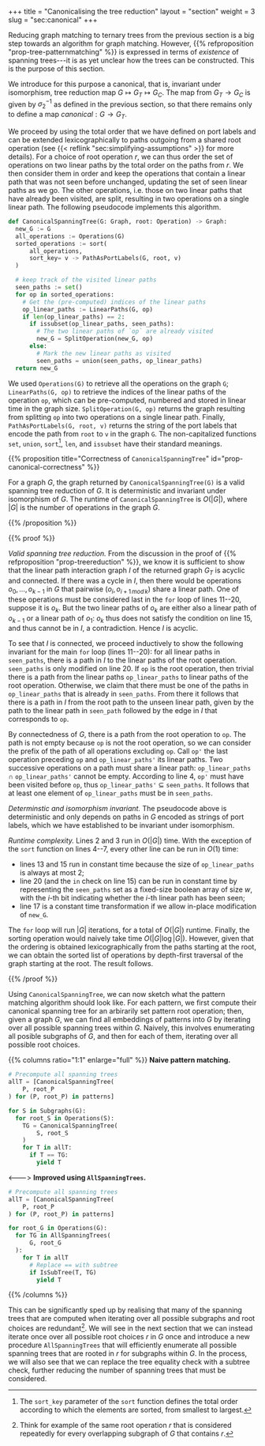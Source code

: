 +++
title = "Canonicalising the tree reduction"
layout = "section"
weight = 3
slug = "sec:canonical"
+++

Reducing graph matching to ternary trees from the previous section is a big step towards an algorithm for graph matching. However, {{% refproposition "prop-tree-patternmatching" %}} is expressed in terms of _existence_ of spanning trees---it is as yet unclear how the trees can be constructed. This is the purpose of this section.

We introduce for this purpose a canonical, that is, invariant under isomorphism, tree reduction map $G \mapsto G_T \mapsto G_C$. The map from $G_T \to G_C$ is given by $\sigma_2^{-1}$ as defined in the previous section, so that there remains only to define a map $canonical: G \to G_T$.

We proceed by using the total order that we have defined on port labels and can be extended lexicographically to paths outgoing from a shared root operation (see {{< reflink "sec:simplifying-assumptions" >}} for more details). For a choice of root operation $r$, we can thus order the set of operations on two linear paths by the total order on the paths from $r$. We then consider them in order and keep the operations that contain a linear path that was not seen before unchanged, updating the set of seen linear paths as we go. The other operations, i.e. those on two linear paths that have already been visited, are split, resulting in two operations on a single linear path. The following pseudocode implements this algorithm.

<!-- prettier-ignore-start -->
```python {linenos=inline}
def CanonicalSpanningTree(G: Graph, root: Operation) -> Graph:
  new_G := G
  all_operations := Operations(G)
  sorted_operations := sort(
      all_operations,
      sort_key= v -> PathAsPortLabels(G, root, v)
  )

  # keep track of the visited linear paths
  seen_paths := set()
  for op in sorted_operations:
    # Get the (pre-computed) indices of the linear paths
    op_linear_paths := LinearPaths(G, op)
    if len(op_linear_paths) == 2:
      if issubset(op_linear_paths, seen_paths):
        # The two linear paths of `op` are already visited
        new_G = SplitOperation(new_G, op)
      else:
        # Mark the new linear paths as visited
        seen_paths = union(seen_paths, op_linear_paths)
  return new_G
```
<!-- prettier-ignore-end -->

We used `Operations(G)` to retrieve all the operations on the graph `G`; `LinearPaths(G, op)` to retrieve the indices of the linear paths of the operation `op`, which can be pre-computed, numbered and stored in linear time in the graph size. `SplitOperation(G, op)` returns the graph resulting from splitting `op` into two operations on a single linear path. Finally, `PathAsPortLabels(G, root, v)` returns the string of the port labels that encode the path from `root` to `v` in the graph `G`. The non-capitalized functions `set`, `union`, `sort`[^sortkey], `len`, and `issubset` have their standard meanings.

[^sortkey]: The `sort_key` parameter of the `sort` function defines the total order according to which the elements are sorted, from smallest to largest.

<!-- prettier-ignore -->
{{% proposition title="Correctness of `CanonicalSpanningTree`" id="prop-canonical-correctness" %}}

For a graph $G$, the graph returned by `CanonicalSpanningTree(G)` is a valid spanning tree reduction of $G$. It is deterministic and invariant under isomorphism of $G$. The runtime of `CanonicalSpanningTree` is $O(|G|)$, where $|G|$ is the number of operations in the graph $G$.

<!-- prettier-ignore -->
{{% /proposition %}}

<!-- prettier-ignore -->
{{% proof %}}

_Valid spanning tree reduction._ From the discussion in the proof of {{% refproposition "prop-treereduction" %}}, we know it is sufficient to show that the linear path interaction graph $I$ of the returned graph $G_T$ is acyclic and connected. If there was a cycle in $I$, then there would be operations $o_0, \dots, o_{k-1}$ in $G$ that pairwise $(o_i, o_{i+1\, mod\, k})$ share a linear path. One of these operations must be considered last in the `for` loop of lines 11--20, suppose it is $o_k$. But the two linear paths of $o_k$ are either also a linear path of $o_{k-1}$ or a linear path of $o_{1}$: $o_k$ thus does not satisfy the condition on line 15, and thus cannot be in $I$, a contradiction. Hence $I$ is acyclic.

To see that $I$ is connected, we proceed inductively to show the following invariant for the main `for` loop (lines 11--20): for all linear paths in `seen_paths`, there is a path in $I$ to the linear paths of the root operation. `seen_paths` is only modified on line 20. If `op` is the root operation, then trivial there is a path from the linear paths `op_linear_paths` to linear paths of the root operation. Otherwise, we claim that there must be one of the paths in `op_linear_paths` that is already in `seen_paths`. From there it follows that there is a path in $I$ from the root path to the unseen linear path, given by the path to the linear path in `seen_path` followed by the edge in $I$ that corresponds to `op`.

By connectedness of $G$, there is a path from the root operation to `op`. The path is not empty because `op` is not the root operation, so we can consider the prefix of the path of all operations excluding `op`. Call `op'` the last operation preceding `op` and `op_linear_paths'` its linear paths. Two successive operations on a path must share a linear path: `op_linear_paths` $\cap$ `op_linear_paths'` cannot be empty. According to line 4, `op'` must have been visited before `op`, thus `op_linear_paths'` $\subseteq$ `seen_paths`. It follows that at least one element of `op_linear_paths` must be in `seen_paths`.

_Determinstic and isomorphism invariant._ The pseudocode above is deterministic and only depends on paths in $G$ encoded as strings of port labels, which we have established to be invariant under isomorphism.

_Runtime complexity._ Lines 2 and 3 run in $O(|G|)$ time. With the exception of the `sort` function on lines 4--7, every other line can be run in $O(1)$ time:

- lines 13 and 15 run in constant time because the size of `op_linear_paths` is always at most 2;
- line 20 (and the `in` check on line 15) can be run in constant time by representing the `seen_paths` set as a fixed-size boolean array of size $w$, with the $i$-th bit indicating whether the $i$-th linear path has been seen;
- line 17 is a constant time transformation if we allow in-place modification of `new_G`.

The `for` loop will run $|G|$ iterations, for a total of $O(|G|)$ runtime. Finally, the sorting operation would naively take time $O(|G| \log |G|)$. However, given that the ordering is obtained lexicographically from the paths starting at the root, we can obtain the sorted list of operations by depth-first traversal of the graph starting at the root. The result follows.

<!-- prettier-ignore -->
{{% /proof %}}

Using `CanonicalSpanningTree`, we can now sketch what the pattern matching algorithm should look like. For each pattern, we first compute their canonical spanning tree for an arbirarily set pattern root operation; then, given a graph $G$, we can find all embeddings of patterns into $G$ by iterating over all possible spanning trees within $G$. Naively, this involves enumerating all posible subgraphs of $G$, and then for each of them, iterating over all possible root choices.

<!-- prettier-ignore-start -->
{{% columns ratio="1:1" enlarge="full" %}} 
**Naive pattern matching.**
```python
# Precompute all spanning trees
allT = [CanonicalSpanningTree(
    P, root_P
) for (P, root_P) in patterns]

for S in Subgraphs(G):
  for root_S in Operations(S):
    TG = CanonicalSpanningTree(
        S, root_S
    )
    for T in allT:
      if T == TG:
        yield T
```
<--->
**Improved using `AllSpanningTrees`.**
```python
# Precompute all spanning trees
allT = [CanonicalSpanningTree(
    P, root_P
) for (P, root_P) in patterns]

for root_G in Operations(G):
  for TG in AllSpanningTrees(
      G, root_G
  ):
    for T in allT
      # Replace == with subtree
      if IsSubTree(T, TG)
        yield T
```
{{% /columns %}}
<!-- prettier-ignore-end -->

This can be significantly sped up by realising that many of the spanning trees that are computed when iterating over all possible subgraphs and root choices are redundant[^overlapgraph]. We will see in the next section that we can instead iterate once over all possible root choices $r$ in $G$ once and introduce a new procedure `AllSpanningTrees` that will efficiently enumerate all possible spanning trees that are rooted in $r$ for subgraphs within $G$. In the process, we will also see that we can replace the tree equality check with a subtree check, further reducing the number of spanning trees that must be considered.

[^overlapgraph]: Think for example of the same root operation $r$ that is considered repeatedly for every overlapping subgraph of $G$ that contains $r$.
